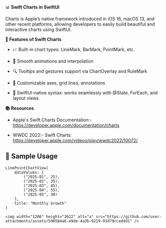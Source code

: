 📊 **Swift Charts in SwiftUI**

Charts is Apple’s native framework introduced in iOS 16, macOS 13, and other recent platforms, allowing developers to easily build beautiful and interactive charts using SwiftUI.

**🚀 Features of Swift Charts**

- 📈 Built-in chart types: LineMark, BarMark, PointMark, etc.

- 🎯 Smooth animations and interpolation

- 🔍 Tooltips and gestures support via ChartOverlay and RuleMark

- 🧲 Customizable axes, grid lines, annotations

- 🔄 SwiftUI-native syntax: works seamlessly with @State, ForEach, and layout views

**📚 Resources**

- Apple's Swift Charts Documentation:-
  https://developer.apple.com/documentation/charts
  
- WWDC 2022:-
  Swift Charts: https://developer.apple.com/videos/play/wwdc2022/10072/

## 🧩 Sample Usage

```swiftui
LinePointChartView(
    dataValues: [
        ("2025-01", 25),
        ("2025-02", 35),
        ("2025-03", 45),
        ("2025-04", 55),
        ("2025-05", 30)
    ],
    title: "Monthly Growth"
)

<img width="1206" height="2622" alt="a" src="https://github.com/user-attachments/assets/598584a6-e9de-4a3b-9219-93d79cceddd1" />
